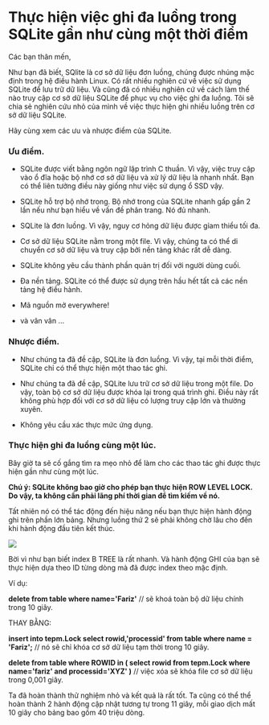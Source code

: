 # Thực hiện việc ghi đa luồng trong SQLite gần như cùng một thời điểm 

Các bạn thân mến,

Như bạn đã biết, SQlite là cơ sở dữ liệu đơn luồng, chúng được nhúng mặc định trong hệ điều hành Linux. Có rất nhiều nghiên cứ về việc sử dụng SQLite để lưu trữ dữ liệu. Và cũng đã có nhiều nghiên cứ về cách làm thế nào truy cập cơ sở dữ liệu SQLite để phục vụ cho việc ghi đa luồng. Tôi sẽ chia sẻ nghiên cứu nhỏ của mình về việc thực hiện ghi nhiều luồng trên cơ sở dữ liệu SQLite.

Hãy cùng xem các ưu và nhược điểm của SQLite.

### Ưu điểm.

- SQLite được viết bằng ngôn ngữ lập trình C thuần. Vì vậy, việc truy cập vào ổ đĩa hoặc bộ nhớ cơ sở dữ liệu và xử lý dữ liệu là nhanh nhất. Bạn có thể liên tưởng điều này giống như việc sử dụng ổ SSD vậy. 

- SQLite hỗ trợ bộ nhớ trong. Bộ nhớ trong của SQLite nhanh gấp gần 2 lần nếu như bạn hiểu về vấn đề phân trang. Nó đủ nhanh.

- SQLite là đơn luồng. Vì vậy, nguy cơ hỏng dữ liệu được gỉam thiểu tối đa.

- Cơ sở dữ liệu SQLite nằm trong một file. Vì vậy, chúng ta có thể di chuyển cơ sở dữ liệu và truy cập bởi nền tảng khác rất dễ dàng. 

- SQLite không yêu cầu thành phần quản trị đối với người dùng cuối. 

- Đa nền tảng. SQLite có thể được sử dụng trên hầu hết tất cả các nền tảng hệ điều hành. 

- Mã nguồn mở  everywhere!

- và vân vân ...

### Nhược điểm.

- Như chúng ta đã đề cập, SQLite là đơn luồng. Vì vậy, tại mỗi thời điểm, SQLite chỉ có thể thực hiện một thao tác ghi.

- Như chúng ta đã đề cập, SQLite lưu trữ cơ sở dữ liệu trong một file. Do vậy, toàn bộ cơ sở dữ liệu được khóa lại trong quá trình ghi. Điều này rất không phù hợp đối với cơ sở dữ liệu có lượng truy cập lớn và thường xuyên.

- Không yêu cầu xác thực mức ứng dụng.

### Thực hiện ghi đa luồng cùng một lúc.

Bây giờ ta sẽ cố gắng tìm ra mẹo nhỏ để làm cho các thao tác ghi được thực hiện gần như cùng một lúc.

**Chú ý: SQLite không bao giờ cho phép bạn thực hiện ROW LEVEL LOCK. Do vậy, ta không cần phải lãng phí thời gian để tìm kiếm về nó.**

Tất nhiên nó có thể tác động đến hiệu năng nếu bạn thực hiện hành động ghi trên phần lớn bảng. Nhưng luồng thứ 2 sẽ phải không chờ lâu cho đến khi hành động đầu tiên kết thúc.

![](https://media.licdn.com/dms/image/C5612AQFU1Qb1s5ET0w/article-inline_image-shrink_1000_1488/0?e=2128896000&v=beta&t=l4oDD044Ifz5bnf_9Z0mLqE8H10w5nIFL0AOojqQAw0)

Bời vì như bạn biết index B TREE là rất nhanh. Và hành động GHI của bạn sẽ thực hiện dựa theo ID từng dòng mà đã được index theo mặc định.

Ví dụ:

**delete from table where name='Fariz'** // sẽ khoá toàn bộ dữ liệu chính trong 10 giây.

THAY BẰNG:

**insert into tepm.Lock select rowid,'processid' from table where name = 'Fariz';** // nó sẽ chỉ khóa cơ sở dữ liệu tạm thời trong 10 giây.

**delete from table where ROWID in ( select rowid from tepm.Lock where name='fariz' and processid='XYZ' )** // việc xóa sẽ khóa file cơ sở dữ liệu trong 0,001 giây.

Ta đã hoàn thành thử nghiệm nhỏ và kết quả là rất tốt. Ta cũng có thể thể hoàn thành 2 hành động cập nhật tương tự trong 11 giây, mỗi giao dịch mất 10 giây cho bảng bao gồm 40 triệu dòng.
